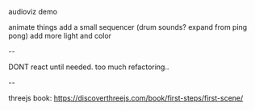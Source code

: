 audioviz demo

animate things
add a small sequencer (drum sounds? expand from ping pong)
add more light and color

--

DONT react until needed. too much refactoring..

--

threejs book: https://discoverthreejs.com/book/first-steps/first-scene/
